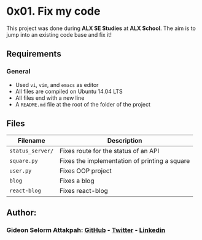 # 0x01. Fix my code

This project was done during **ALX SE Studies** at **ALX School**. The aim is to jump into an existing code base and fix it!

## Requirements
### General
* Used `vi`, `vim`, and `emacs` as editor
* All files are compiled on Ubuntu 14.04 LTS
* All files end with a new line
* A `README.md` file at the root of the folder of the project

## Files

| Filename | Description |
| -------- | ----------- |
| `status_server/` | Fixes route for the status of an API |
| `square.py` | Fixes the implementation of printing a square |
| `user.py` | Fixes OOP project |
| `blog` | Fixes a blog |
| `react-blog` | Fixes react-blog |

## Author:
### Gideon Selorm Attakpah: [GitHub](https://github.com/iamgideonchrist) - [Twitter](https://twitter.com/iamgideonchrist) - [Linkedin](https://www.linkedin.com/in/iamgideonchrist/)
